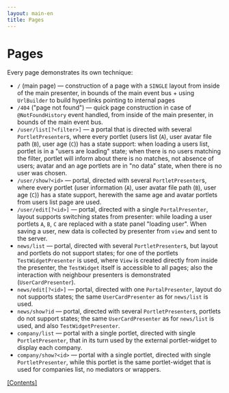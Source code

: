 ```yaml
---
layout: main-en
title: Pages
---
```


# Pages

Every page demonstrates its own technique:

 * `/` (main page) — construction of a page with a `SINGLE` layout from inside of the main presenter, in bounds of the main event bus + using `UrlBuilder` to build hyperlinks pointing to internal pages
 * `/404` ("page not found") — quick page construction in case of `@NotFoundHistory` event handled, from inside of the main presenter, in bounds of the main event bus.
 * `/user/list[?<filter>]` — a portal that is directed with several `PortletPresenter`s, where every portlet (users list (`A`), user avatar file path (`B`), user age (`C`)) has a state support: when loading a users list, portlet is in a "users are loading" state; when there is no users matching the filter, portlet will inform about there is no matches, not absence of users; avatar and an age portlets are in "no data" state, when there is no user was chosen.
 * `/user/show?<id>` — portal, directed with several `PortletPresenter`s, where every portlet (user information (`A`), user avatar file path (`B`), user age (`C`)) has a state support, herewith the same age and avatar portlets from users list page are used.
 * `/user/edit[?<id>]` — portal, directed with a single `PortalPresenter`, layout supports switching states from presenter: while loading a user portlets `A`, `B`, `C` are replaced with a state panel "loading user". When saving a user, new data is collected by presenter from `view` and sent to the server.
 * `news/list` — portal, directed with several `PortletPresenter`s, but layout and portlets do not support states; for one of the portlets `TestWidgetPresenter` is used, where `View` is created directly from inside the presenter, the `TestWidget` itself is accessible to all pages; also the interaction with neighbour presenters is demonstrated (`UserCardPresenter`).
 * `news/edit[?<id>]` — portal, directed with one `PortalPresenter`, layout do not supports states; the same `UserCardPresenter` as for `news/list` is used.
 * `news/show?id` — portal, directed with several `PortletPresenter`s, portlets do not support states; the same `UserCardPresenter` as for `news/list` is used, and also `TestWidgetPresenter`.
 * `company/list` — portal with a single portlet, directed with single `PortletPresenter`, that in its turn used by the external portlet-widget to display each company.
 * `company/show?<id>` — portal with a single portlet, directed with single `PortletPresenter`, while this portlet is the same portlet-widget that is used for companies list, no mediators or wrappers.

[[Contents]](./index.html)

